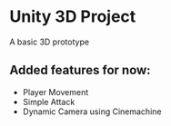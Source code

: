 <h1>Unity 3D Project</h1>
<p> A basic 3D prototype</p>
<h2> Added features for now:</h2>
<ul>
  <li> Player Movement</li>
  <li> Simple Attack</li>
  <li> Dynamic Camera using Cinemachine</li>
  
  <ul>
